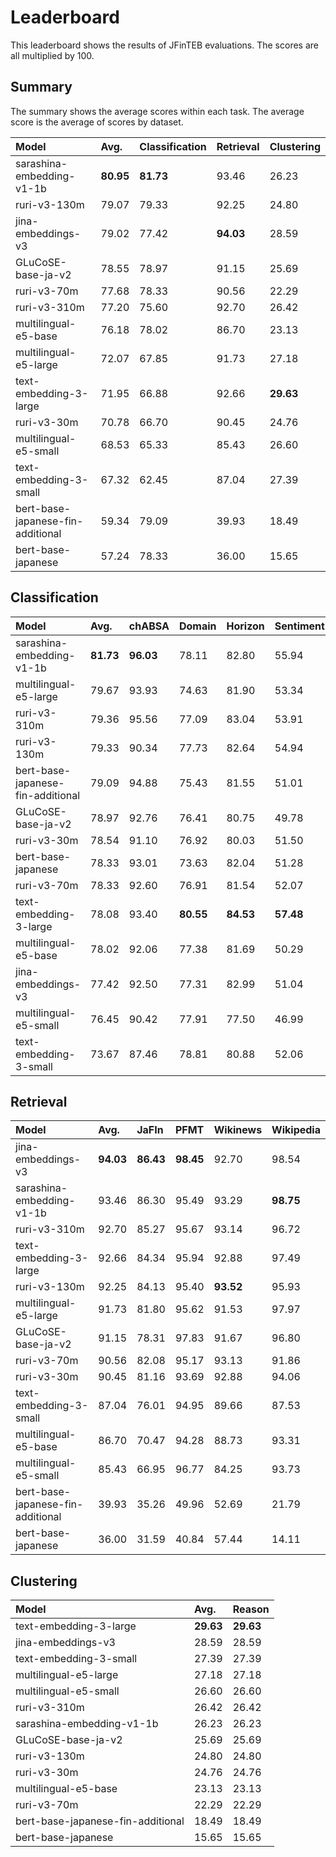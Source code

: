# Leaderboard
This leaderboard shows the results of JFinTEB evaluations. The scores are all multiplied by 100.

## Summary

The summary shows the average scores within each task. The average score is the average of scores by dataset.

| Model                             | Avg.      | Classification   | Retrieval   | Clustering   |
|:----------------------------------|:----------|:-----------------|:------------|:-------------|
| sarashina-embedding-v1-1b         | **80.95** | **81.73**        | 93.46       | 26.23        |
| ruri-v3-130m                      | 79.07     | 79.33            | 92.25       | 24.80        |
| jina-embeddings-v3                | 79.02     | 77.42            | **94.03**   | 28.59        |
| GLuCoSE-base-ja-v2                | 78.55     | 78.97            | 91.15       | 25.69        |
| ruri-v3-70m                       | 77.68     | 78.33            | 90.56       | 22.29        |
| ruri-v3-310m                      | 77.20     | 75.60            | 92.70       | 26.42        |
| multilingual-e5-base              | 76.18     | 78.02            | 86.70       | 23.13        |
| multilingual-e5-large             | 72.07     | 67.85            | 91.73       | 27.18        |
| text-embedding-3-large            | 71.95     | 66.88            | 92.66       | **29.63**    |
| ruri-v3-30m                       | 70.78     | 66.70            | 90.45       | 24.76        |
| multilingual-e5-small             | 68.53     | 65.33            | 85.43       | 26.60        |
| text-embedding-3-small            | 67.32     | 62.45            | 87.04       | 27.39        |
| bert-base-japanese-fin-additional | 59.34     | 79.09            | 39.93       | 18.49        |
| bert-base-japanese                | 57.24     | 78.33            | 36.00       | 15.65        |

## Classification
| Model                             | Avg.      | chABSA    | Domain    | Horizon   | Sentiment   | Wikinews   | Industry17   |
|:----------------------------------|:----------|:----------|:----------|:----------|:------------|:-----------|:-------------|
| sarashina-embedding-v1-1b         | **81.73** | **96.03** | 78.11     | 82.80     | 55.94       | 94.57      | **82.93**    |
| multilingual-e5-large             | 79.67     | 93.93     | 74.63     | 81.90     | 53.34       | 95.17      | 79.05        |
| ruri-v3-310m                      | 79.36     | 95.56     | 77.09     | 83.04     | 53.91       | 94.34      | 72.19        |
| ruri-v3-130m                      | 79.33     | 90.34     | 77.73     | 82.64     | 54.94       | 94.56      | 75.79        |
| bert-base-japanese-fin-additional | 79.09     | 94.88     | 75.43     | 81.55     | 51.01       | 93.94      | 77.70        |
| GLuCoSE-base-ja-v2                | 78.97     | 92.76     | 76.41     | 80.75     | 49.78       | 94.97      | 79.13        |
| ruri-v3-30m                       | 78.54     | 91.10     | 76.92     | 80.03     | 51.50       | 94.14      | 77.54        |
| bert-base-japanese                | 78.33     | 93.01     | 73.63     | 82.04     | 51.28       | 93.52      | 76.50        |
| ruri-v3-70m                       | 78.33     | 92.60     | 76.91     | 81.54     | 52.07       | 93.94      | 72.92        |
| text-embedding-3-large            | 78.08     | 93.40     | **80.55** | **84.53** | **57.48**   | 94.11      | 58.40        |
| multilingual-e5-base              | 78.02     | 92.06     | 77.38     | 81.69     | 50.29       | 94.75      | 71.91        |
| jina-embeddings-v3                | 77.42     | 92.50     | 77.31     | 82.99     | 51.04       | 95.58      | 65.10        |
| multilingual-e5-small             | 76.45     | 90.42     | 77.91     | 77.50     | 46.99       | **96.00**  | 69.88        |
| text-embedding-3-small            | 73.67     | 87.46     | 78.81     | 80.88     | 52.06       | 91.25      | 51.52        |

## Retrieval
| Model                             | Avg.      | JaFIn     | PFMT      | Wikinews   | Wikipedia   |
|:----------------------------------|:----------|:----------|:----------|:-----------|:------------|
| jina-embeddings-v3                | **94.03** | **86.43** | **98.45** | 92.70      | 98.54       |
| sarashina-embedding-v1-1b         | 93.46     | 86.30     | 95.49     | 93.29      | **98.75**   |
| ruri-v3-310m                      | 92.70     | 85.27     | 95.67     | 93.14      | 96.72       |
| text-embedding-3-large            | 92.66     | 84.34     | 95.94     | 92.88      | 97.49       |
| ruri-v3-130m                      | 92.25     | 84.13     | 95.40     | **93.52**  | 95.93       |
| multilingual-e5-large             | 91.73     | 81.80     | 95.62     | 91.53      | 97.97       |
| GLuCoSE-base-ja-v2                | 91.15     | 78.31     | 97.83     | 91.67      | 96.80       |
| ruri-v3-70m                       | 90.56     | 82.08     | 95.17     | 93.13      | 91.86       |
| ruri-v3-30m                       | 90.45     | 81.16     | 93.69     | 92.88      | 94.06       |
| text-embedding-3-small            | 87.04     | 76.01     | 94.95     | 89.66      | 87.53       |
| multilingual-e5-base              | 86.70     | 70.47     | 94.28     | 88.73      | 93.31       |
| multilingual-e5-small             | 85.43     | 66.95     | 96.77     | 84.25      | 93.73       |
| bert-base-japanese-fin-additional | 39.93     | 35.26     | 49.96     | 52.69      | 21.79       |
| bert-base-japanese                | 36.00     | 31.59     | 40.84     | 57.44      | 14.11       |

## Clustering
| Model                             | Avg.      | Reason    |
|:----------------------------------|:----------|:----------|
| text-embedding-3-large            | **29.63** | **29.63** |
| jina-embeddings-v3                | 28.59     | 28.59     |
| text-embedding-3-small            | 27.39     | 27.39     |
| multilingual-e5-large             | 27.18     | 27.18     |
| multilingual-e5-small             | 26.60     | 26.60     |
| ruri-v3-310m                      | 26.42     | 26.42     |
| sarashina-embedding-v1-1b         | 26.23     | 26.23     |
| GLuCoSE-base-ja-v2                | 25.69     | 25.69     |
| ruri-v3-130m                      | 24.80     | 24.80     |
| ruri-v3-30m                       | 24.76     | 24.76     |
| multilingual-e5-base              | 23.13     | 23.13     |
| ruri-v3-70m                       | 22.29     | 22.29     |
| bert-base-japanese-fin-additional | 18.49     | 18.49     |
| bert-base-japanese                | 15.65     | 15.65     |

